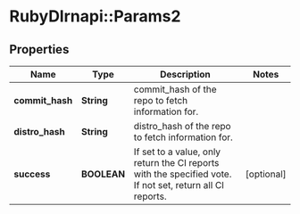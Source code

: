 # RubyDlrnapi::Params2

## Properties
Name | Type | Description | Notes
------------ | ------------- | ------------- | -------------
**commit_hash** | **String** | commit_hash of the repo to fetch information for.  | 
**distro_hash** | **String** | distro_hash of the repo to fetch information for.  | 
**success** | **BOOLEAN** | If set to a value, only return the CI reports with the specified vote. If not set, return all CI reports.  | [optional] 


